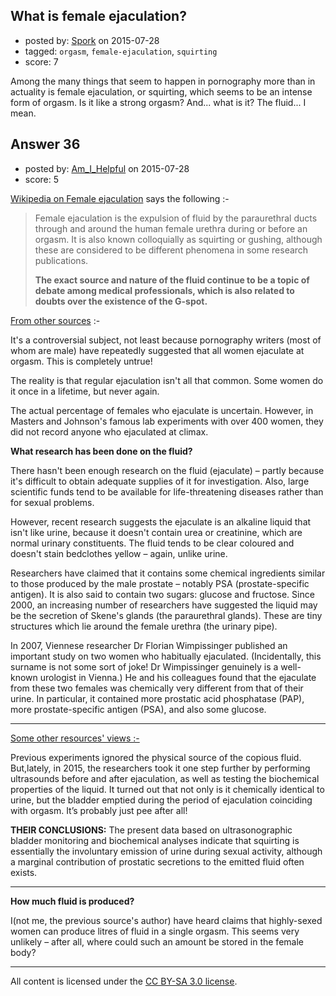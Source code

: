 ## What is female ejaculation?

- posted by: [Spork](https://stackexchange.com/users/1411844/spork) on 2015-07-28
- tagged: `orgasm`, `female-ejaculation`, `squirting`
- score: 7

Among the many things that seem to happen in pornography more than in actuality is female ejaculation, or squirting, which seems to be an intense form of orgasm. Is it like a strong orgasm? And... what is it? The fluid... I mean.


## Answer 36

- posted by: [Am_I_Helpful](https://stackexchange.com/users/4256604/am-i-helpful) on 2015-07-28
- score: 5

<p><a href="https://en.wikipedia.org/wiki/Female_ejaculation" rel="nofollow">Wikipedia on Female ejaculation</a> says the following :-</p>

<blockquote>
  <p>Female ejaculation is the expulsion of fluid by the paraurethral ducts
  through and around the human female urethra during or before an
  orgasm. It is also known colloquially as squirting or gushing,
  although these are considered to be different phenomena in some
  research publications.</p>
  
  <p><strong>The exact source and nature of the fluid continue to be a topic of debate among medical professionals, which is also related to doubts over the existence of the G-spot.</strong></p>
</blockquote>

<p><a href="http://www.netdoctor.co.uk/sexandrelationships/female_ejaculation.htm" rel="nofollow">From other sources</a> :-</p>

<p>It's a controversial subject, not least because pornography writers (most of whom are male) have repeatedly suggested that all women ejaculate at orgasm. This is completely untrue!</p>

<p>The reality is that regular ejaculation isn't all that common. Some women do it once in a lifetime, but never again.</p>

<p>The actual percentage of females who ejaculate is uncertain. However, in Masters and Johnson's famous lab experiments with over 400 women, they did not record anyone who ejaculated at climax.</p>

<p><strong>What research has been done on the fluid?</strong></p>

<p>There hasn't been enough research on the fluid (ejaculate) – partly because it's difficult to obtain adequate supplies of it for investigation. Also, large scientific funds tend to be available for life-threatening diseases rather than for sexual problems.</p>

<p>However, recent research suggests the ejaculate is an alkaline liquid that isn't like urine, because it doesn't contain urea or creatinine, which are normal urinary constituents. The fluid tends to be clear coloured and doesn't stain bedclothes yellow – again, unlike urine.</p>

<p>Researchers have claimed that it contains some chemical ingredients similar to those produced by the male prostate – notably PSA (prostate-specific antigen). It is also said to contain two sugars: glucose and fructose.
Since 2000, an increasing number of researchers have suggested the liquid may be the secretion of Skene's glands (the paraurethral glands). These are tiny structures which lie around the female urethra (the urinary pipe).</p>

<p>In 2007, Viennese researcher Dr Florian Wimpissinger published an important study on two women who habitually ejaculated. (Incidentally, this surname is not some sort of joke! Dr Wimpissinger genuinely is a well-known urologist in Vienna.) He and his colleagues found that the ejaculate from these two females was chemically very different from that of their urine.
In particular, it contained more prostatic acid phosphatase (PAP), more prostate-specific antigen (PSA), and also some glucose.</p>

<hr>

<p><a href="http://blogs.discovermagazine.com/seriouslyscience/2015/01/12/proof-female-ejaculation-just-pee/" rel="nofollow">Some other resources' views :-</a> </p>

<p>Previous experiments ignored the physical source of the copious fluid. But,lately, in 2015, the researchers took it one step further by performing ultrasounds before and after ejaculation, as well as testing the biochemical properties of the liquid. It turned out that not only is it chemically identical to urine, but the bladder emptied during the period of ejaculation coinciding with orgasm. It’s probably just pee after all!</p>

<p><strong>THEIR CONCLUSIONS:</strong> The present data based on ultrasonographic bladder monitoring and biochemical analyses indicate that squirting is essentially the involuntary emission of urine during sexual activity, although a marginal contribution of prostatic secretions to the emitted fluid often exists.</p>

<hr>

<p><strong>How much fluid is produced?</strong></p>

<p>I(not me, the previous source's author) have heard claims that highly-sexed women can produce litres of fluid in a single orgasm. This seems very unlikely – after all, where could such an amount be stored in the female body?</p>




---

All content is licensed under the [CC BY-SA 3.0 license](https://creativecommons.org/licenses/by-sa/3.0/).
